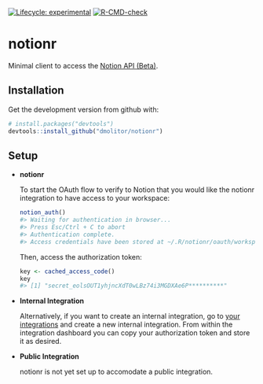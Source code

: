 <!-- badges: start -->
[![Lifecycle: experimental](https://img.shields.io/badge/lifecycle-experimental-orange.svg)](https://lifecycle.r-lib.org/articles/stages.html#experimental)
[![R-CMD-check](https://github.com/dmolitor/notionr/workflows/R-CMD-check/badge.svg)](https://github.com/dmolitor/notionr/actions)
<!-- badges: end -->

# notionr
Minimal client to access the [Notion API (Beta)](https://developers.notion.com/docs/getting-started).

## Installation
Get the development version from github with:
```r
# install.packages("devtools")
devtools::install_github("dmolitor/notionr")
```
## Setup
- **notionr**

    To start the OAuth flow to verify to Notion that you would like the notionr integration to have access to your workspace:
    
    ``` r
    notion_auth()
    #> Waiting for authentication in browser...
    #> Press Esc/Ctrl + C to abort
    #> Authentication complete.
    #> Access credentials have been stored at ~/.R/notionr/oauth/workspace-name/notionr_oauth_access.json
    ```
    
    Then, access the authorization token:
    
    ```r
    key <- cached_access_code()
    key
    #> [1] "secret_eolsOUT1yhjncXdT0wLBz74i3MGDXAe6P**********"
    ```
- **Internal Integration**

    Alternatively, if you want to create an internal integration, go to [your integrations](https://www.notion.so/my-integrations/)
    and create a new internal integration. From within the integration dashboard you can copy your authorization token and
    store it as desired.
    
- **Public Integration**

    notionr is not yet set up to accomodate a public integration.
